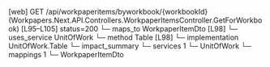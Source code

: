 [web] GET /api/workpaperitems/byworkbook/{workbookId}  (Workpapers.Next.API.Controllers.WorkpaperItemsController.GetForWorkbook)  [L95–L105] status=200
  └─ maps_to WorkpaperItemDto [L98]
  └─ uses_service UnitOfWork
    └─ method Table [L98]
      └─ implementation UnitOfWork.Table
  └─ impact_summary
    └─ services 1
      └─ UnitOfWork
    └─ mappings 1
      └─ WorkpaperItemDto

